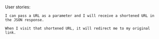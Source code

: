 User stories:

    I can pass a URL as a parameter and I will receive a shortened URL in the JSON response.

    When I visit that shortened URL, it will redirect me to my original link.
